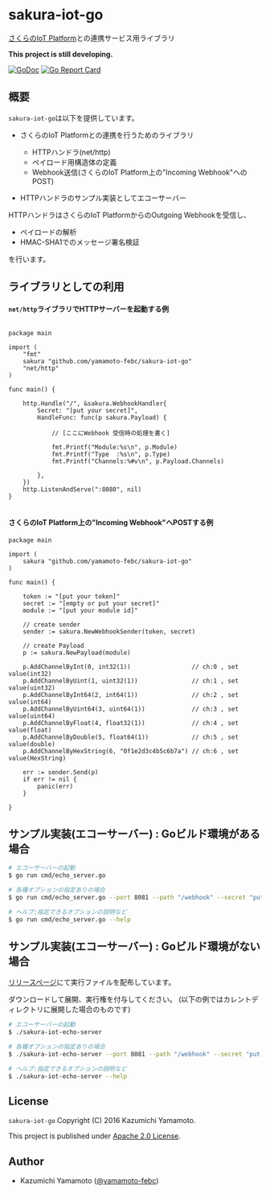 # sakura-iot-go

[さくらのIoT Platform](https://iot.sakura.ad.jp)との連携サービス用ライブラリ

**This project is still developing.**

[![GoDoc](https://godoc.org/github.com/sacloud/libsacloud?status.svg)](https://godoc.org/github.com/yamamoto-febc/sakura-iot-go)
[![Go Report Card](https://goreportcard.com/badge/github.com/sacloud/libsacloud)](https://goreportcard.com/report/github.com/yamamoto-febc/sakura-iot-go)


## 概要

`sakura-iot-go`は以下を提供しています。

- さくらのIoT Platformとの連携を行うためのライブラリ
  - HTTPハンドラ(net/http)
  - ペイロード用構造体の定義
  - Webhook送信(さくらのIoT Platform上の"Incoming Webhook"へのPOST)

- HTTPハンドラのサンプル実装としてエコーサーバー

HTTPハンドラはさくらのIoT PlatformからのOutgoing Webhookを受信し、

  - ペイロードの解析
  - HMAC-SHA1でのメッセージ署名検証
  
を行います。

## ライブラリとしての利用

#### `net/http`ライブラリでHTTPサーバーを起動する例

```golang

package main

import (
	"fmt"
	sakura "github.com/yamamoto-febc/sakura-iot-go"
	"net/http"
)

func main() {

	http.Handle("/", &sakura.WebhookHandler{
		Secret: "[put your secret]",
		HandleFunc: func(p sakura.Payload) {

			// [ここにWebhook 受信時の処理を書く]

			fmt.Printf("Module:%s\n", p.Module)
			fmt.Printf("Type  :%s\n", p.Type)
			fmt.Printf("Channels:%#v\n", p.Payload.Channels)

		},
	})
	http.ListenAndServe(":8080", nil)
}


```

#### さくらのIoT Platform上の"Incoming Webhook"へPOSTする例

```golang
package main

import (
	sakura "github.com/yamamoto-febc/sakura-iot-go"
)

func main() {

	token := "[put your token]"
	secret := "[empty or put your secret]"
	module := "[put your module id]"

	// create sender
	sender := sakura.NewWebhookSender(token, secret)

	// create Payload
	p := sakura.NewPayload(module)

	p.AddChannelByInt(0, int32(1))                 // ch:0 , set value(int32)
	p.AddChannelByUint(1, uint32(1))               // ch:1 , set value(uint32)
	p.AddChannelByInt64(2, int64(1))               // ch:2 , set value(int64)
	p.AddChannelByUint64(3, uint64(1))             // ch:3 , set value(uint64)
	p.AddChannelByFloat(4, float32(1))             // ch:4 , set value(float)
	p.AddChannelByDouble(5, float64(1))            // ch:5 , set value(double)
	p.AddChannelByHexString(6, "0f1e2d3c4b5c6b7a") // ch:6 , set value(HexString)

	err := sender.Send(p)
	if err != nil {
		panic(err)
	}

}

```

## サンプル実装(エコーサーバー) : Goビルド環境がある場合

```bash
# エコーサーバーの起動
$ go run cmd/echo_server.go

# 各種オプションの指定ありの場合
$ go run cmd/echo_server.go --port 8081 --path "/webhook" --secret "put your secret"  --debug

# ヘルプ:指定できるオプションの説明など
$ go run cmd/echo_server.go --help
```

## サンプル実装(エコーサーバー) : Goビルド環境がない場合

[リリースページ](https://github.com/yamamoto-febc/sakura-iot-go/releases/latest)にて実行ファイルを配布しています。

ダウンロードして展開、実行権を付与してください。
(以下の例ではカレントディレクトリに展開した場合のものです)

```bash
# エコーサーバーの起動
$ ./sakura-iot-echo-server

# 各種オプションの指定ありの場合
$ ./sakura-iot-echo-server --port 8081 --path "/webhook" --secret "put your secret" --debug

# ヘルプ:指定できるオプションの説明など
$ ./sakura-iot-echo-server --help
```

## License

 `sakura-iot-go` Copyright (C) 2016 Kazumichi Yamamoto.

  This project is published under [Apache 2.0 License](LICENSE.txt).
  
## Author

  * Kazumichi Yamamoto ([@yamamoto-febc](https://github.com/yamamoto-febc))

